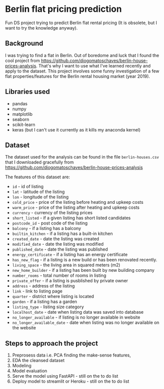 # Berlin flat pricing prediction

Fun DS project trying to predict Berlin flat rental pricing (It is obsolete, but I want to try the knowledge anyway).

## Background

I was trying to find a flat in Berlin. Out of boredome and luck that I found the cool project from https://github.com/diogomatoschaves/berlin-house-prices-analysis. That's why I want to use what I've learned recently and apply to the dataset. This project involves some funny investigation of a few flat properties/features for the Berlin rental housing market (year 2019).

## Libraries used

- pandas
- numpy
- matplotlib
- seaborn
- scikit-learn
- keras (but I can't use it currently as it kills my anaconda kernel)

## Dataset

The dataset used for the analysis can be found in the file `berlin-houses.csv` that I downloaded gracefully from https://github.com/diogomatoschaves/berlin-house-prices-analysis

The features of this dataset are:

- `id` - id of listing
- `lat` - latitude of the listing
- `lon` - longitude of the listing
- `cold_price` - price of the listing before heating and upkeep costs
- `warm_price` - price of the listing after heating and upkeep costs
- `currency` - currency of the listing prices
- `short_listed` - if a given listing has short listed candidates
- `postcode_id` - post code of the listing
- `balcony` - if a listing has a balcony
- `builtin_kitchen` - if a listing has a built-in kitchen
- `created_date` - date the listing was created
- `modified_date` - date the listing was modified
- `published_date` - date the listing was published
- `energy_certificate` - if a listing has an energy certificate
- `has_new_flag` - if a listing is a new build or has been renovated recently.
- `living_space` - the living area in squared meters (m2)
- `new_home_builder` - if a listing has been built by new building company
- `number_rooms` - total number of rooms in listing
- `private_offer` - if a listing is pusblished by private owner
- `address` - address of the listing
- `link` - link to listing page
- `quarter` - district where listing is located
- `garden` - if a listing has a garden
- `listing_type` - listing size category
- `localhost_date` - date when listing data was saved into database
- `no_longer_available` - if listing is no longer available in website
- `no_longer_available_date` - date when listing was no longer available on the website

## Steps to approach the project

1. Preprosess data i.e. PCA finding the make-sense features,
2. EDA the cleansed dataset
3. Modeling
4. Model evaluation
5. Serve the model using FastAPI - still on the to do list
6. Deploy model to streamlit or Heroku - still on the to do list
